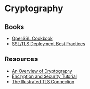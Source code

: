 Cryptography
============


Books
-----

 - [OpenSSL Cookbook](https://www.feistyduck.com/books/openssl-cookbook/)
 - [SSL/TLS Deployment Best Practices](https://www.ssllabs.com/projects/best-practices/)

Resources
---------

 - [An Overview of Cryptography](http://www.garykessler.net/library/crypto.html)
 - [Encryption and Security Tutorial](https://www.cs.auckland.ac.nz/~pgut001/tutorial/)
 - [The Illustrated TLS Connection](https://tls.ulfheim.net/)
